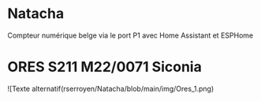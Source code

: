 # Natacha
Compteur numérique belge via le port P1 avec Home Assistant et ESPHome

# ORES S211 M22/0071 Siconia
![Texte alternatif(rserroyen/Natacha/blob/main/img/Ores_1.png)
